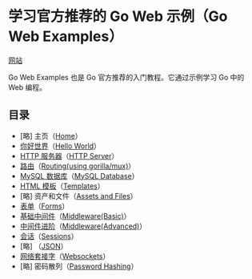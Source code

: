 # 学习官方推荐的 Go Web 示例（Go Web Examples）<!-- omit in toc -->

[网站](https://gowebexamples.com/)

Go Web Examples 也是 Go 官方推荐的入门教程。它通过示例学习 Go 中的 Web 编程。

## 目录<!-- omit in toc -->

- [略] 主页（[Home](https://gowebexamples.com/)）
- [你好世界](./examples/2.Hello-World.md)（[Hello World](https://gowebexamples.com/hello-world/)）
- [HTTP 服务器](./examples/3.HTTP-Server.md)（[HTTP Server](https://gowebexamples.com/http-server/)）
- [路由](./examples/4.Routing-using-gorilla-mux.md)（[Routing(using gorilla/mux)](https://gowebexamples.com/routes-using-gorilla-mux/)）
- [MySQL 数据库](./examples/5.MySQL-Database.md)（[MySQL Database](https://gowebexamples.com/mysql-database/)）
- [HTML 模板](./examples/6.Templates.md)（[Templates](https://gowebexamples.com/templates/)）
- [略] 资产和文件（[Assets and Files](https://gowebexamples.com/static-files/)）
- [表单](./examples/8.Forms.md)（[Forms](https://gowebexamples.com/forms/)）
- [基础中间件](./examples/9.Middleware-Basic.md)（[Middleware(Basic)](https://gowebexamples.com/basic-middleware/)）
- [中间件进阶](./examples/10.Middleware-Advanced.md)（[Middleware(Advanced)](https://gowebexamples.com/advanced-middleware/)）
- [会话](./examples/11.Sessions.md)（[Sessions](https://gowebexamples.com/sessions/)）
- [略] （[JSON](https://gowebexamples.com/json/)）
- [网络套接字](./examples/13.Websockets.md)（[Websockets](https://gowebexamples.com/websockets/)）
- [略] 密码散列（[Password Hashing](https://gowebexamples.com/password-hashing/)）
